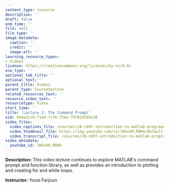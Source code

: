 ```yaml
---
content_type: resource
description: ''
draft: false
end_time: ''
file: null
file_type: ''
image_metadata:
  caption: ''
  credit: ''
  image-alt: ''
learning_resource_types:
- Videos
license: https://creativecommons.org/licenses/by-nc/4.0/
ocw_type: ''
optional_tab_title: ''
optional_text: ''
parent_title: Videos
parent_type: CourseSection
related_resources_text: ''
resource_index_text: ''
resourcetype: Video
start_time: ''
title: 'Lecture 2: The Command Prompt'
uid: 9b4a2cc9-714d-7cf6-75be-79f825505e30
video_files:
  video_captions_file: /courses/18-s997-introduction-to-matlab-programming-fall-2011/c0979bc1e50b5de3a5fb996b32bd441b_lWSsUH_MQM4.vtt
  video_thumbnail_file: https://img.youtube.com/vi/lWSsUH_MQM4/default.jpg
  video_transcript_file: /courses/18-s997-introduction-to-matlab-programming-fall-2011/75e6cb3a8e09dd0f7435638ed377ebf7_lWSsUH_MQM4.pdf
video_metadata:
  youtube_id: lWSsUH_MQM4
---
```


**Description:** This video lecture continues to explore MATLAB's command prompt and function library, as well as provides an introduction to plotting and creating for and while loops.

**Instructor:** Yossi Farjoun

